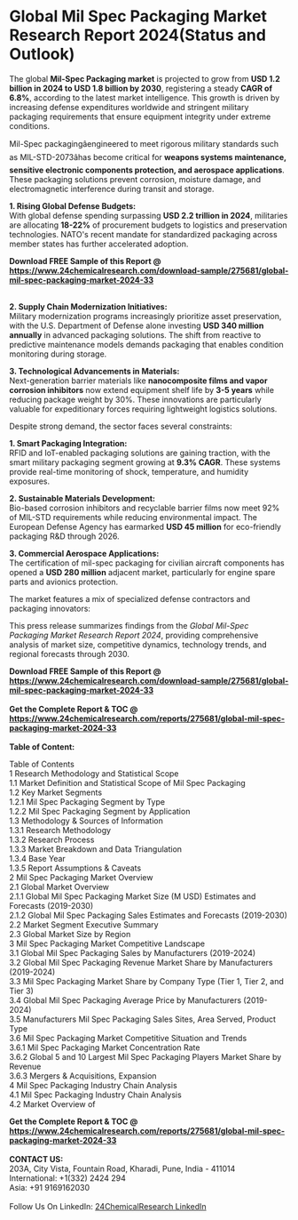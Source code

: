 <h1>Global Mil Spec Packaging Market Research Report 2024(Status and Outlook)</h1><p>The global <strong>Mil-Spec Packaging market</strong> is projected to grow from <strong>USD 1.2 billion in 2024 to USD 1.8 billion by 2030</strong>, registering a steady <strong>CAGR of 6.8%</strong>, according to the latest market intelligence. This growth is driven by increasing defense expenditures worldwide and stringent military packaging requirements that ensure equipment integrity under extreme conditions.</p><p>Mil-Spec packagingâengineered to meet rigorous military standards such as MIL-STD-2073âhas become critical for <strong>weapons systems maintenance, sensitive electronic components protection, and aerospace applications</strong>. These packaging solutions prevent corrosion, moisture damage, and electromagnetic interference during transit and storage.</p><p><strong>1. Rising Global Defense Budgets:</strong><br>
With global defense spending surpassing <strong>USD 2.2 trillion in 2024</strong>, militaries are allocating <strong>18-22%</strong> of procurement budgets to logistics and preservation technologies. NATO's recent mandate for standardized packaging across member states has further accelerated adoption.</p><div><b>Download FREE Sample of this Report @ 
            <a href="https://www.24chemicalresearch.com/download-sample/275681/global-mil-spec-packaging-market-2024-33">
            https://www.24chemicalresearch.com/download-sample/275681/global-mil-spec-packaging-market-2024-33</a></b></div><br><p><strong>2. Supply Chain Modernization Initiatives:</strong><br>
Military modernization programs increasingly prioritize asset preservation, with the U.S. Department of Defense alone investing <strong>USD 340 million annually</strong> in advanced packaging solutions. The shift from reactive to predictive maintenance models demands packaging that enables condition monitoring during storage.</p><p><strong>3. Technological Advancements in Materials:</strong><br>
Next-generation barrier materials like <strong>nanocomposite films and vapor corrosion inhibitors</strong> now extend equipment shelf life by <strong>3-5 years</strong> while reducing package weight by 30%. These innovations are particularly valuable for expeditionary forces requiring lightweight logistics solutions.</p><p>Despite strong demand, the sector faces several constraints:</p><p><strong>1. Smart Packaging Integration:</strong><br>
RFID and IoT-enabled packaging solutions are gaining traction, with the smart military packaging segment growing at <strong>9.3% CAGR</strong>. These systems provide real-time monitoring of shock, temperature, and humidity exposures.</p><p><strong>2. Sustainable Materials Development:</strong><br>
Bio-based corrosion inhibitors and recyclable barrier films now meet 92% of MIL-STD requirements while reducing environmental impact. The European Defense Agency has earmarked <strong>USD 45 million</strong> for eco-friendly packaging R&amp;D through 2026.</p><p><strong>3. Commercial Aerospace Applications:</strong><br>
The certification of mil-spec packaging for civilian aircraft components has opened a <strong>USD 280 million</strong> adjacent market, particularly for engine spare parts and avionics protection.</p><p>The market features a mix of specialized defense contractors and packaging innovators:</p><p>This press release summarizes findings from the <em>Global Mil-Spec Packaging Market Research Report 2024</em>, providing comprehensive analysis of market size, competitive dynamics, technology trends, and regional forecasts through 2030.</p><div><b>Download FREE Sample of this Report @ 
            <a href="https://www.24chemicalresearch.com/download-sample/275681/global-mil-spec-packaging-market-2024-33">
            https://www.24chemicalresearch.com/download-sample/275681/global-mil-spec-packaging-market-2024-33</a></b></div><br><div><b>Get the Complete Report & TOC @ 
            <a href="https://www.24chemicalresearch.com/reports/275681/global-mil-spec-packaging-market-2024-33">
            https://www.24chemicalresearch.com/reports/275681/global-mil-spec-packaging-market-2024-33</a></b></div><br>
            <b>Table of Content:</b><p>Table of Contents<br />
1 Research Methodology and Statistical Scope<br />
1.1 Market Definition and Statistical Scope of Mil Spec Packaging<br />
1.2 Key Market Segments<br />
1.2.1 Mil Spec Packaging Segment by Type<br />
1.2.2 Mil Spec Packaging Segment by Application<br />
1.3 Methodology & Sources of Information<br />
1.3.1 Research Methodology<br />
1.3.2 Research Process<br />
1.3.3 Market Breakdown and Data Triangulation<br />
1.3.4 Base Year<br />
1.3.5 Report Assumptions & Caveats<br />
2 Mil Spec Packaging Market Overview<br />
2.1 Global Market Overview<br />
2.1.1 Global Mil Spec Packaging Market Size (M USD) Estimates and Forecasts (2019-2030)<br />
2.1.2 Global Mil Spec Packaging Sales Estimates and Forecasts (2019-2030)<br />
2.2 Market Segment Executive Summary<br />
2.3 Global Market Size by Region<br />
3 Mil Spec Packaging Market Competitive Landscape<br />
3.1 Global Mil Spec Packaging Sales by Manufacturers (2019-2024)<br />
3.2 Global Mil Spec Packaging Revenue Market Share by Manufacturers (2019-2024)<br />
3.3 Mil Spec Packaging Market Share by Company Type (Tier 1, Tier 2, and Tier 3)<br />
3.4 Global Mil Spec Packaging Average Price by Manufacturers (2019-2024)<br />
3.5 Manufacturers Mil Spec Packaging Sales Sites, Area Served, Product Type<br />
3.6 Mil Spec Packaging Market Competitive Situation and Trends<br />
3.6.1 Mil Spec Packaging Market Concentration Rate<br />
3.6.2 Global 5 and 10 Largest Mil Spec Packaging Players Market Share by Revenue<br />
3.6.3 Mergers & Acquisitions, Expansion<br />
4 Mil Spec Packaging Industry Chain Analysis<br />
4.1 Mil Spec Packaging Industry Chain Analysis<br />
4.2 Market Overview of</p><div><b>Get the Complete Report & TOC @ 
            <a href="https://www.24chemicalresearch.com/reports/275681/global-mil-spec-packaging-market-2024-33">
            https://www.24chemicalresearch.com/reports/275681/global-mil-spec-packaging-market-2024-33</a></b></div><br><b>CONTACT US:</b><br>
            203A, City Vista, Fountain Road, Kharadi, Pune, India - 411014<br>
            International: +1(332) 2424 294<br>
            Asia: +91 9169162030 <br><br>
            Follow Us On LinkedIn: <a href="https://www.linkedin.com/company/24chemicalresearch/">24ChemicalResearch LinkedIn</a>